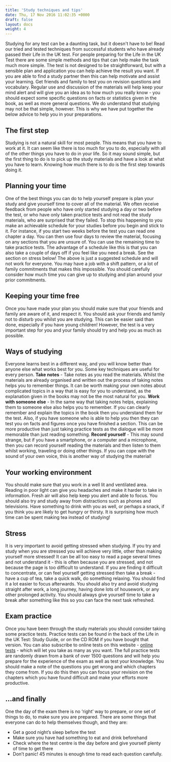 ```yaml
---
title: 'Study techniques and tips'
date: Thu, 17 Nov 2016 11:02:35 +0000
draft: false
layout: docs
weight: 4
---
```


Studying for any test can be a daunting task, but it doesn't have to be! Read our tried and tested techniques from successful students who have already passed their Life in the UK test. For people preparing for the Life in the UK Test there are some simple methods and tips that can help make the task much more simple. The test is not designed to be straightforward, but with a sensible plan and application you can help achieve the result you want. If you are able to find a study partner then this can help motivate and assist your learning. Get friends and family to test you on revision questions and vocabulary. Regular use and discussion of the materials will help keep your mind alert and will give you an idea as to how much you really know - you should expect some specific questions on facts or statistics given in the book, as well as more general questions. We do understand that studying may not be that simple, however. This is why we have put together the below advice to help you in your preparations.

The first step
--------------

Studying is not a natural skill for most people. This means that you have to work at it. It can seem like there is too much for you to do, especially with all of the other things you have to do in your life. So it may sound simple, but the first thing to do is to pick up the study materials and have a look at what you have to learn. Knowing how much there is to do is the first step towards doing it.

Planning your time
------------------

One of the best things you can do to help yourself prepare is plan your study and give yourself time to cover all of the material. We often receive feedback from people who have only started studying a day or two before the test, or who have only taken practice tests and not read the study materials, who are surprised that they failed. To stop this happening to you make an achievable schedule for your studies before you begin and stick to it. For instance, if you start two weeks before the test you can read one chapter a day. You can then use four days to review the material, focusing on any sections that you are unsure of. You can use the remaining time to take practice tests. The advantage of a schedule like this is that you can also take a couple of days off if you feel like you need a break. See the section on stress below! The above is just a suggested schedule and will not work for everyone. You may have a job with a shift pattern, or a lot of family commitments that makes this impossible. You should carefully consider how much time you can give up to studying and plan around your prior commitments.

Keeping your time free
----------------------

Once you have made your plan you should make sure that your friends and family are aware of it, and respect it. You should ask your friends and family not to disturb you whilst you are studying. This can be easier said than done, especially if you have young children! However, the test is a very important step for you and your family should try and help you as much as possible.

Ways of studying
----------------

Everyone learns best in a different way, and you will know better than anyone else what works best for you. Some key techniques are useful for every person. **Take notes** - Take notes as you read the materials. Whilst the materials are already organised and written out the process of taking notes helps you to remember things. It can be worth making your own notes about complicated topics in a way that is easy for you to understand, as the explanation given in the books may not be the most natural for you. **Work with someone else** - In the same way that taking notes helps, explaining them to someone else also helps you to remember. If you can clearly remember and explain the topics in the book then you understand them for the test. Also, if you have someone who is able to help you then they can test you on facts and figures once you have finished a section. This can be more productive than just taking practice tests as the dialogue will be more memorable than just reading something. **Record yourself** - This may sound strange, but if you have a smartphone, or a computer and a microphone, then you can record yourself reading the materials and then listen to them whilst working, traveling or doing other things. If you can cope with the sound of your own voice, this is another way of studying the material!

Your working environment
------------------------

You should make sure that you work in a well lit and ventilated area. Reading in poor light can give you headaches and make it harder to take in information. Fresh air will also help keep you alert and able to focus. You should also try and study away from distractions such as phones and televisions. Have something to drink with you as well, or perhaps a snack, if you think you are likely to get hungry or thirsty. It is surprising how much time can be spent making tea instead of studying!

Stress
------

It is very important to avoid getting stressed when studying. If you try and study when you are stressed you will achieve very little, other than making yourself more stressed! It can be all too easy to read a page several times and not understand it - this is often because you are stressed, and not because the page is too difficult to understand. If you are finding it difficult to concentrate, or can feel yourself getting stressed then take a break - have a cup of tea, take a quick walk, do something relaxing. You should find it a lot easier to focus afterwards. You should also try and avoid studying straight after work, a long journey, having done lots of housework, or any other prolonged activity. You should always give yourself time to take a break after something like this so you can face the next task refreshed.

Exam practice
-------------

Once you have been through the study materials you should consider taking some practice tests. Practice tests can be found in the back of the Life in the UK Test: Study Guide, or on the CD ROM if you have bought that version. You can also subscribe to online tests on this website - [online tests](http://lifeintheuk.wpengine.com/?page_id=194) - which will let you take as many as you want. The full practice tests are randomly drawn from a bank of over 1500 questions and will help you prepare for the experience of the exam as well as test your knowledge. You should make a note of the questions you get wrong and which chapters they come from. If you do this then you can focus your revision on the chapters which you have found difficult and make your efforts more productive.

...and finally
--------------

One the day of the exam there is no ‘right’ way to prepare, or one set of things to do, to make sure you are prepared. There are some things that everyone can do to help themselves though, and they are:

*   Get a good night’s sleep before the test
*   Make sure you have had something to eat and drink beforehand
*   Check where the test centre is the day before and give yourself plenty of time to get there
*   Don’t panic! 45 minutes is enough time to read each question carefully.